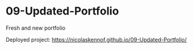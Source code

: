 # 09-Updated-Portfolio
Fresh and new portfolio

Deployed project: https://nicolaskennof.github.io/09-Updated-Portfolio/
